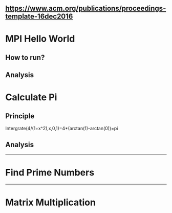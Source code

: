 https://www.acm.org/publications/proceedings-template-16dec2016
---------------
# MPI Hello World
## How to run?

## Analysis


# Calculate Pi
## Principle
Intergrate(4/(1+x^2),x,0,1)=4*(arctan(1)-arctan(0))=pi
## Analysis

------------------
# Find Prime Numbers

------------------
# Matrix Multiplication

